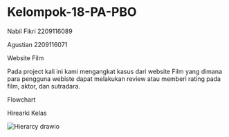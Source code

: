 # Kelompok-18-PA-PBO


Nabil Fikri 2209116089

Agustian 2209116071


Website Film


Pada project kali ini kami mengangkat kasus dari website Film yang dimana para pengguna webiste dapat melakukan review atau memberi rating pada film, aktor, dan sutradara.


Flowchart


Hirearki Kelas

![Hierarcy drawio](https://github.com/N4bilFikri/Kelompok-18-PA-PBO/assets/126855271/9fb91aef-6345-4d20-9942-66faa68daefc)






